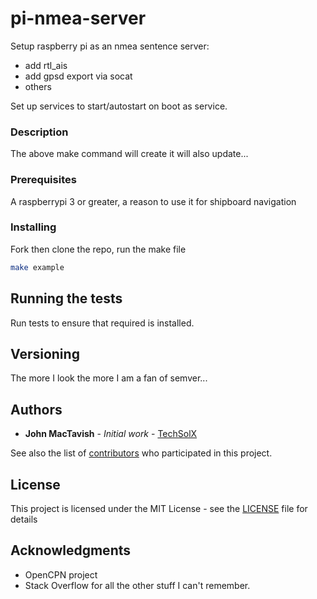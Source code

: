 # pi-nmea-server

Setup raspberry pi as an nmea sentence server:
  * add rtl_ais
  * add gpsd export via socat
  * others

Set up services to start/autostart on boot as service.

### Description

The above make command will create it will also update...

### Prerequisites

A raspberrypi 3 or greater, a reason to use it for shipboard navigation

### Installing

Fork then clone the repo, run the make file

```bash
make example
```

## Running the tests

Run tests to ensure that required is installed.

## Versioning

The more I look the more I am a fan of semver...

## Authors

* **John MacTavish** - *Initial work* -
[TechSolX](https://github.com/techsolx)

See also the list of
[contributors](/pi-nmea-server/graphs/master)
who participated in this project.

## License

This project is licensed under the MIT License - see the
[LICENSE](LICENSE) file for details

## Acknowledgments

* OpenCPN project
* Stack Overflow for all the other stuff I can't remember.

